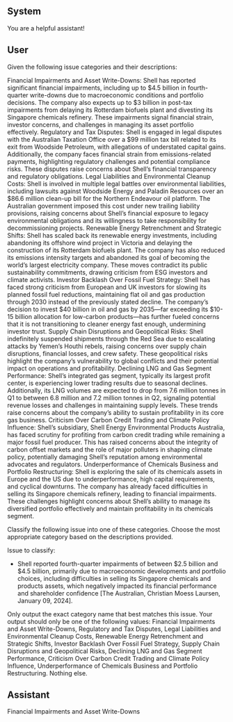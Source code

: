 ## System

You are a helpful assistant!

## User


Given the following issue categories and their descriptions:

Financial Impairments and Asset Write-Downs: Shell has reported significant financial impairments, including up to $4.5 billion in fourth-quarter write-downs due to macroeconomic conditions and portfolio decisions. The company also expects up to $3 billion in post-tax impairments from delaying its Rotterdam biofuels plant and divesting its Singapore chemicals refinery. These impairments signal financial strain, investor concerns, and challenges in managing its asset portfolio effectively.
Regulatory and Tax Disputes: Shell is engaged in legal disputes with the Australian Taxation Office over a $99 million tax bill related to its exit from Woodside Petroleum, with allegations of understated capital gains. Additionally, the company faces financial strain from emissions-related payments, highlighting regulatory challenges and potential compliance risks. These disputes raise concerns about Shell’s financial transparency and regulatory obligations.
Legal Liabilities and Environmental Cleanup Costs: Shell is involved in multiple legal battles over environmental liabilities, including lawsuits against Woodside Energy and Paladin Resources over an $86.6 million clean-up bill for the Northern Endeavour oil platform. The Australian government imposed this cost under new trailing liability provisions, raising concerns about Shell’s financial exposure to legacy environmental obligations and its willingness to take responsibility for decommissioning projects.
Renewable Energy Retrenchment and Strategic Shifts: Shell has scaled back its renewable energy investments, including abandoning its offshore wind project in Victoria and delaying the construction of its Rotterdam biofuels plant. The company has also reduced its emissions intensity targets and abandoned its goal of becoming the world’s largest electricity company. These moves contradict its public sustainability commitments, drawing criticism from ESG investors and climate activists.
Investor Backlash Over Fossil Fuel Strategy: Shell has faced strong criticism from European and UK investors for slowing its planned fossil fuel reductions, maintaining flat oil and gas production through 2030 instead of the previously stated decline. The company’s decision to invest $40 billion in oil and gas by 2035—far exceeding its $10-15 billion allocation for low-carbon products—has further fueled concerns that it is not transitioning to cleaner energy fast enough, undermining investor trust.
Supply Chain Disruptions and Geopolitical Risks: Shell indefinitely suspended shipments through the Red Sea due to escalating attacks by Yemen’s Houthi rebels, raising concerns over supply chain disruptions, financial losses, and crew safety. These geopolitical risks highlight the company’s vulnerability to global conflicts and their potential impact on operations and profitability.
Declining LNG and Gas Segment Performance: Shell’s integrated gas segment, typically its largest profit center, is experiencing lower trading results due to seasonal declines. Additionally, its LNG volumes are expected to drop from 7.6 million tonnes in Q1 to between 6.8 million and 7.2 million tonnes in Q2, signaling potential revenue losses and challenges in maintaining supply levels. These trends raise concerns about the company’s ability to sustain profitability in its core gas business.
Criticism Over Carbon Credit Trading and Climate Policy Influence: Shell’s subsidiary, Shell Energy Environmental Products Australia, has faced scrutiny for profiting from carbon credit trading while remaining a major fossil fuel producer. This has raised concerns about the integrity of carbon offset markets and the role of major polluters in shaping climate policy, potentially damaging Shell’s reputation among environmental advocates and regulators.
Underperformance of Chemicals Business and Portfolio Restructuring: Shell is exploring the sale of its chemicals assets in Europe and the US due to underperformance, high capital requirements, and cyclical downturns. The company has already faced difficulties in selling its Singapore chemicals refinery, leading to financial impairments. These challenges highlight concerns about Shell’s ability to manage its diversified portfolio effectively and maintain profitability in its chemicals segment.

Classify the following issue into one of these categories. Choose the most appropriate category based on the descriptions provided.

Issue to classify:
- Shell reported fourth-quarter impairments of between $2.5 billion and $4.5 billion, primarily due to macroeconomic developments and portfolio choices, including difficulties in selling its Singapore chemicals and products assets, which negatively impacted its financial performance and shareholder confidence [The Australian, Christian Moess Laursen, January 09, 2024].

Only output the exact category name that best matches this issue. Your output should only be one of the following values: Financial Impairments and Asset Write-Downs, Regulatory and Tax Disputes, Legal Liabilities and Environmental Cleanup Costs, Renewable Energy Retrenchment and Strategic Shifts, Investor Backlash Over Fossil Fuel Strategy, Supply Chain Disruptions and Geopolitical Risks, Declining LNG and Gas Segment Performance, Criticism Over Carbon Credit Trading and Climate Policy Influence, Underperformance of Chemicals Business and Portfolio Restructuring. Nothing else.
                

## Assistant

Financial Impairments and Asset Write-Downs


